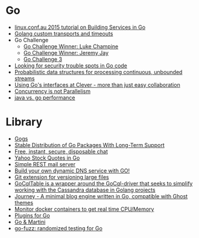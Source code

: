Go
==
* [linux.conf.au 2015 tutorial on Building Services in Go](https://github.com/zorkian/lca2015)
* [Golang custom transports and timeouts](http://biasedbit.com/blog/golang-custom-transports/)
* Go Challenge
  * [Go Challenge Winner: Luke Champine](https://sourcegraph.com/blog/go-challenge-luke-champine)
  * [Go Challenge Winner: Jeremy Jay](https://sourcegraph.com/blog/go-challenge-jeremyjay)
  * [Go Challenge 3](http://golang-challenge.com/go-challenge3/)
* [Looking for security trouble spots in Go code](http://0xdabbad00.com/2015/04/12/looking_for_security_trouble_spots_in_go_code/)
* [Probabilistic data structures for processing continuous, unbounded streams](https://github.com/tylertreat/BoomFilters)
* [Using Go's interfaces at Clever - more than just easy collaboration](http://engineering.clever.com/2015/04/17/using-gos-interfaces-at-clever---more-than-just-easy-collaboration/)
* [Concurrency is not Parallelism](http://blog.golang.org/concurrency-is-not-parallelism)
* [java vs. go performance](http://benchmarksgame.alioth.debian.org/u64q/compare.php?lang=java&lang2=go)

# Library
* [Gogs](http://gogs.io/)
* [Stable Distribution of Go Packages With Long-Term Support](https://www.stablelib.com/)
* [Free, instant, secure, disposable chat](https://niltalk.com/)
* [Yahoo Stock Quotes in Go](https://github.com/doneland/yquotes)
* [Simple REST mail server](https://github.com/dullgiulio/perso/releases/tag/v0.1)
* [Build your own dynamic DNS service with GO!](http://mkaczanowski.com/golang-build-dynamic-dns-service-go/)
* [Git extension for versioning large files](https://github.com/github/git-lfs)
* [GoCqlTable is a wrapper around the GoCql-driver that seeks to simplify working with the Cassandra database in Golang projects](https://github.com/elvtechnology/gocqltable)
* [Journey - A minimal blog engine written in Go, compatible with Ghost themes](https://kabukky.github.io/journey/)
* [Monitor docker containers to get real time CPU/Memory](https://github.com/Scalingo/acadock-monitoring)
* [Plugins for Go](https://github.com/dullgiulio/pingo)
* [Go & Martini](http://getting-started.md/guides/3-go-martini)
* [go-fuzz: randomized testing for Go](https://github.com/dvyukov/go-fuzz)